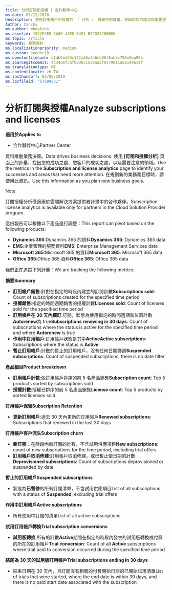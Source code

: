 ```yaml
---
title: 分析訂閱和授權 | 合作夥伴中心
ms.date: 07/12/2018
Description: 使用訂用帳戶和授權的 「 分析 」 頁面中的度量，來識別您的成功和需要更多關注的區域。
Author: Xansky
ms.author: mhopkins
ms.assetid: 1922FCE8-3A89-44ED-B4E1-BFCD2326BB06
ms.topic: article
keywords: 業務資料
ms.localizationpriority: medium
ms.custom: seodec18
ms.openlocfilehash: d1db5bd56c172a36afa6cb90f0ab5c798e6ba95b
ms.sourcegitcommit: 4c34d6fcaf020bcc53eaa5f0379011a56149a14f
ms.translationtype: MT
ms.contentlocale: zh-TW
ms.lasthandoff: 03/05/2019
ms.locfileid: "57584531"
---
```

# <a name="analyze-subscriptions-and-licenses"></a><span data-ttu-id="7524e-104">分析訂閱與授權</span><span class="sxs-lookup"><span data-stu-id="7524e-104">Analyze subscriptions and licenses</span></span> 

<span data-ttu-id="7524e-105">**適用於**</span><span class="sxs-lookup"><span data-stu-id="7524e-105">**Applies to**</span></span>

- <span data-ttu-id="7524e-106">合作夥伴中心</span><span class="sxs-lookup"><span data-stu-id="7524e-106">Partner Center</span></span>

<span data-ttu-id="7524e-107">資料推動業務決策。</span><span class="sxs-lookup"><span data-stu-id="7524e-107">Data drives business decisions.</span></span> <span data-ttu-id="7524e-108">使用 **\[訂閱和授權分析\]** 頁面上的計量，找出您的成功之處、您客戶的成功之處，以及需要注意的領域。</span><span class="sxs-lookup"><span data-stu-id="7524e-108">Use the metrics in the **Subscription and license analytics** page to identify your successes and areas that need more attention.</span></span> <span data-ttu-id="7524e-109">在規劃新的業務務目標時，請使用此資訊。</span><span class="sxs-lookup"><span data-stu-id="7524e-109">Use this information as you plan new business goals.</span></span>

> [!NOTE]
> <span data-ttu-id="7524e-110">訂閱授權分析僅適用於雲端解決方案提供者計畫中的合作夥伴。</span><span class="sxs-lookup"><span data-stu-id="7524e-110">Subscription license analytics is available only for partners in the Cloud Solution Provider program.</span></span>


<span data-ttu-id="7524e-111">這份報告可以根據以下產品進行調整：</span><span class="sxs-lookup"><span data-stu-id="7524e-111">This report can pivot based on the following products:</span></span>

 - <span data-ttu-id="7524e-112">**Dynamics 365**:Dynamics 365 的資料</span><span class="sxs-lookup"><span data-stu-id="7524e-112">**Dynamics 365**: Dynamics 365 data</span></span>  
 - <span data-ttu-id="7524e-113">**EMS**:企業管理的服務資料</span><span class="sxs-lookup"><span data-stu-id="7524e-113">**EMS**: Enterprise Management Services data</span></span>  
 - <span data-ttu-id="7524e-114">**Microsoft 365**:Microsoft 365 的資料</span><span class="sxs-lookup"><span data-stu-id="7524e-114">**Microsoft 365**: Microsoft 365 data</span></span>  
 - <span data-ttu-id="7524e-115">**Office 365**:Office 365 資料</span><span class="sxs-lookup"><span data-stu-id="7524e-115">**Office 365**: Office 365 data</span></span>  


<span data-ttu-id="7524e-116">我們正在追蹤下列計量︰</span><span class="sxs-lookup"><span data-stu-id="7524e-116">We are tracking the following metrics:</span></span>

<span data-ttu-id="7524e-117">**摘要**</span><span class="sxs-lookup"><span data-stu-id="7524e-117">**Summary**</span></span>  
 - <span data-ttu-id="7524e-118">**訂用帳戶銷售**:針對在指定的時段內建立的訂閱計數</span><span class="sxs-lookup"><span data-stu-id="7524e-118">**Subscriptions sold**: Count of subscriptions created for the specified time period</span></span>  
 - <span data-ttu-id="7524e-119">**授權銷售**:指定的時間週期銷售的授權計數</span><span class="sxs-lookup"><span data-stu-id="7524e-119">**Licenses sold**: Count of licenses sold for the specified time period</span></span>   
 - <span data-ttu-id="7524e-120">**訂用帳戶在 30 天內續訂**:訂閱，狀態為使用指定的時間週期和位置計數**Autorenew**為 true</span><span class="sxs-lookup"><span data-stu-id="7524e-120">**Subscriptions renewing in 30 days**: Count of subscriptions where the status is active for the specified time period and where **Autorenew** is true</span></span>
 - <span data-ttu-id="7524e-121">**作用中訂用帳戶**:訂用帳戶狀態是其中**Active**</span><span class="sxs-lookup"><span data-stu-id="7524e-121">**Active subscriptions**: Subscriptions where the status is **Active**</span></span>  
 - <span data-ttu-id="7524e-122">**暫止訂用帳戶**:計數的暫止的訂用帳戶，沒有任何日期篩選</span><span class="sxs-lookup"><span data-stu-id="7524e-122">**Suspended subscriptions**: Count of suspended subscriptions, there is no date filter</span></span>  

<span data-ttu-id="7524e-123">**產品細目**</span><span class="sxs-lookup"><span data-stu-id="7524e-123">**Product breakdown**</span></span>  
 - <span data-ttu-id="7524e-124">**訂用帳戶計數**:依訂用帳戶排序的前 5 名產品銷售</span><span class="sxs-lookup"><span data-stu-id="7524e-124">**Subscription count**: Top 5 products sorted by subscriptions sold</span></span>  
 - <span data-ttu-id="7524e-125">**授權計數**:授權已排序的前 5 名產品銷售</span><span class="sxs-lookup"><span data-stu-id="7524e-125">**License count**: Top 5 products by sorted licenses sold</span></span>

<span data-ttu-id="7524e-126">**訂用帳戶保留**</span><span class="sxs-lookup"><span data-stu-id="7524e-126">**Subscription Retention**</span></span>
 - <span data-ttu-id="7524e-127">**更新訂用帳戶**:過去 30 天內更新的訂用帳戶</span><span class="sxs-lookup"><span data-stu-id="7524e-127">**Renewed subscriptions**: Subscriptions that renewed in the last 30 days</span></span>  

<span data-ttu-id="7524e-128">**訂用帳戶客戶流失**</span><span class="sxs-lookup"><span data-stu-id="7524e-128">**Subscription churn**</span></span>  
 - <span data-ttu-id="7524e-129">**新訂閱**：在時段內新訂閱的計數，不含試用供應項目</span><span class="sxs-lookup"><span data-stu-id="7524e-129">**New subscriptions**: count of new subscriptions for the time period, excluding trial offers</span></span>  
 - <span data-ttu-id="7524e-130">**訂用帳戶取消佈建**:訂用帳戶取消佈建，或已暫止依日期的計數</span><span class="sxs-lookup"><span data-stu-id="7524e-130">**Deprovisioned subscriptions**: Count of subscriptions deprovisioned or suspended by date</span></span>  

<span data-ttu-id="7524e-131">**暫止的訂用帳戶**</span><span class="sxs-lookup"><span data-stu-id="7524e-131">**Suspended subscriptions**</span></span>  
 - <span data-ttu-id="7524e-132">狀態為**已暫停**的所有訂閱清單，不含試用供應項目</span><span class="sxs-lookup"><span data-stu-id="7524e-132">List of all subscriptions with a status of **Suspended**, excluding trial offers</span></span>  
  
<span data-ttu-id="7524e-133">**作用中訂用帳戶**</span><span class="sxs-lookup"><span data-stu-id="7524e-133">**Active subscriptions**</span></span>
 - <span data-ttu-id="7524e-134">所有使用中訂閱的清單</span><span class="sxs-lookup"><span data-stu-id="7524e-134">List of all active subscriptions</span></span>  

<span data-ttu-id="7524e-135">**試用訂用帳戶轉換**</span><span class="sxs-lookup"><span data-stu-id="7524e-135">**Trial subscription conversions**</span></span>  
 - <span data-ttu-id="7524e-136">**試用版轉換**:所有的計數**Active**期間在指定的時段內發生的試用版轉換成付費的所在的訂用帳戶</span><span class="sxs-lookup"><span data-stu-id="7524e-136">**Trial conversion**: Count of all **Active** subscriptions where trial paid to conversion occurred during the specified time period</span></span>  

<span data-ttu-id="7524e-137">**結尾為 30 天的試用版訂用帳戶**</span><span class="sxs-lookup"><span data-stu-id="7524e-137">**Trial subscriptions ending in 30 days**</span></span>  
 - <span data-ttu-id="7524e-138">結束日期在 30 天內，且訂閱沒有相關的付費開始日期的已開始試用清單</span><span class="sxs-lookup"><span data-stu-id="7524e-138">List of trials that were started, where the end date is within 30 days, and there is no paid start date associated with the subscription</span></span>  

  
